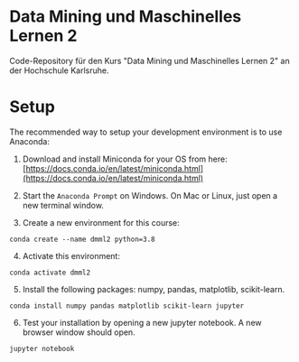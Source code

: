 # Data Mining und Maschinelles Lernen 2
Code-Repository für den Kurs "Data Mining und Maschinelles Lernen 2" an der Hochschule Karlsruhe.

# Setup

The recommended way to setup your development environment is to use Anaconda:
1. Download and install Miniconda for your OS from here: [https://docs.conda.io/en/latest/miniconda.html](https://docs.conda.io/en/latest/miniconda.html)

2. Start the `Anaconda Prompt` on Windows. On Mac or Linux, just open a new terminal window.

3. Create a new environment for this course:

`conda create --name dmml2 python=3.8`

4. Activate this environment:

`conda activate dmml2`

5. Install the following packages: numpy, pandas, matplotlib, scikit-learn.

`conda install numpy pandas matplotlib scikit-learn jupyter`

6. Test your installation by opening a new jupyter notebook. A new browser window should open.

`jupyter notebook`


